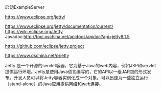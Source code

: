 启动ExampleServer




https://www.eclipse.org/jetty/


https://www.eclipse.org/jetty/documentation/current/
https://wiki.eclipse.org/Jetty
Javadoc:http://tool.oschina.net/apidocs/apidoc?api=jetty8.1.5


https://github.com/eclipse/jetty.project


https://www.oschina.net/p/jetty

Jetty 是一个开源的servlet容器，它为基于Java的web内容，例如JSP和servlet提供运行环境。Jetty是使用Java语言编写的，它的API以一组JAR包的形式发布。开发人员可以将Jetty容器实例化成一个对象，可以迅速为一些独立运行（stand-alone）的Java应用提供网络和web连接。




















